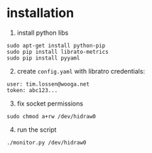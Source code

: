 # installation

1) install python libs
```
sudo apt-get install python-pip
sudo pip install librato-metrics
sudo pip install pyyaml
```

2) create `config.yaml` with libratro credentials:
```
user: tim.lossen@wooga.net
token: abc123...
```

3) fix socket permissions
```
sudo chmod a+rw /dev/hidraw0
```

4) run the script
```
./monitor.py /dev/hidraw0
```




 


